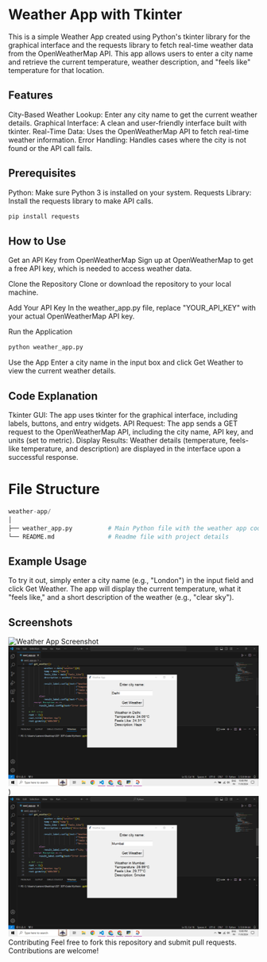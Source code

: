 # Weather App with Tkinter

This is a simple Weather App created using Python's tkinter library for the graphical interface and the requests library to fetch real-time weather data from the OpenWeatherMap API. This app allows users to enter a city name and retrieve the current temperature, weather description, and "feels like" temperature for that location.

## Features

City-Based Weather Lookup: Enter any city name to get the current weather details.
Graphical Interface: A clean and user-friendly interface built with tkinter.
Real-Time Data: Uses the OpenWeatherMap API to fetch real-time weather information.
Error Handling: Handles cases where the city is not found or the API call fails.

## Prerequisites

Python: Make sure Python 3 is installed on your system.
Requests Library: Install the requests library to make API calls.

```python
pip install requests
```

## How to Use

Get an API Key from OpenWeatherMap
Sign up at OpenWeatherMap to get a free API key, which is needed to access weather data.

Clone the Repository
Clone or download the repository to your local machine.

Add Your API Key
In the weather_app.py file, replace "YOUR_API_KEY" with your actual OpenWeatherMap API key.

Run the Application

```python
python weather_app.py
```
Use the App
Enter a city name in the input box and click Get Weather to view the current weather details.

## Code Explanation

Tkinter GUI: The app uses tkinter for the graphical interface, including labels, buttons, and entry widgets.
API Request: The app sends a GET request to the OpenWeatherMap API, including the city name, API key, and units (set to metric).
Display Results: Weather details (temperature, feels-like temperature, and description) are displayed in the interface upon a successful response.

# File Structure

```python
weather-app/
│
├── weather_app.py          # Main Python file with the weather app code
└── README.md               # Readme file with project details
```

## Example Usage

To try it out, simply enter a city name (e.g., "London") in the input field and click Get Weather. The app will display the current temperature, what it "feels like," and a short description of the weather (e.g., "clear sky").

## Screenshots

![Weather App Screenshot](https://example.com/path/to/weather-app-screenshot.png](https://github.com/prkshdas/Weather-App-with-Tkinter/blob/main/web_app1.png))
![Weather App Screenshot](https://github.com/prkshdas/Weather-App-with-Tkinter/blob/main/web_app2.png))
![Weather App Screenshot](https://github.com/prkshdas/Weather-App-with-Tkinter/blob/main/web_app3.png)
Contributing
Feel free to fork this repository and submit pull requests. Contributions are welcome!
